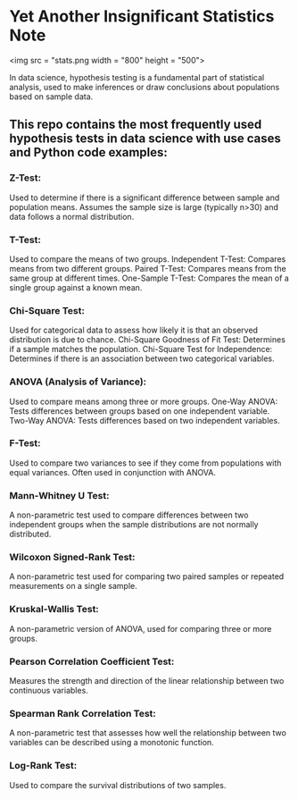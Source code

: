 # Yet Another Insignificant Statistics Note

<img src = "stats.png width = "800" height = "500">

In data science, hypothesis testing is a fundamental part of statistical analysis, used to make inferences or draw conclusions about populations based on sample data.

## This repo contains the most frequently used hypothesis tests in data science with use cases and Python code examples:

### Z-Test:

Used to determine if there is a significant difference between sample and population means.
Assumes the sample size is large (typically n>30) and data follows a normal distribution.

### T-Test:
Used to compare the means of two groups.
Independent T-Test: Compares means from two different groups.
Paired T-Test: Compares means from the same group at different times.
One-Sample T-Test: Compares the mean of a single group against a known mean.

### Chi-Square Test:

Used for categorical data to assess how likely it is that an observed distribution is due to chance.
Chi-Square Goodness of Fit Test: Determines if a sample matches the population.
Chi-Square Test for Independence: Determines if there is an association between two categorical variables.

### ANOVA (Analysis of Variance):

Used to compare means among three or more groups.
One-Way ANOVA: Tests differences between groups based on one independent variable.
Two-Way ANOVA: Tests differences based on two independent variables.

### F-Test:

Used to compare two variances to see if they come from populations with equal variances.
Often used in conjunction with ANOVA.

### Mann-Whitney U Test:

A non-parametric test used to compare differences between two independent groups when the sample distributions are not normally distributed.

### Wilcoxon Signed-Rank Test:

A non-parametric test used for comparing two paired samples or repeated measurements on a single sample.

### Kruskal-Wallis Test:

A non-parametric version of ANOVA, used for comparing three or more groups.

### Pearson Correlation Coefficient Test:

Measures the strength and direction of the linear relationship between two continuous variables.

### Spearman Rank Correlation Test:

A non-parametric test that assesses how well the relationship between two variables can be described using a monotonic function.

### Log-Rank Test:

Used to compare the survival distributions of two samples.
